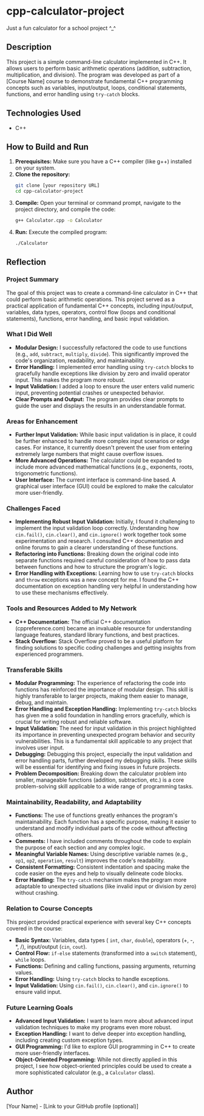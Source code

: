 # cpp-calculator-project
Just a fun calculator for a school project  ^_^
## Description

This project is a simple command-line calculator implemented in C++. It allows users to perform basic arithmetic operations (addition, subtraction, multiplication, and division). The program was developed as part of a [Course Name] course to demonstrate fundamental C++ programming concepts such as variables, input/output, loops, conditional statements, functions, and error handling using `try-catch` blocks.

## Technologies Used

*   C++

## How to Build and Run

1.  **Prerequisites:** Make sure you have a C++ compiler (like g++) installed on your system.
2.  **Clone the repository:**
    ```bash
    git clone [your repository URL]
    cd cpp-calculator-project
    ```
3.  **Compile:** Open your terminal or command prompt, navigate to the project directory, and compile the code:
    ```bash
    g++ Calculator.cpp -o Calculator
    ```
4.  **Run:** Execute the compiled program:
    ```bash
    ./Calculator
    ```

## Reflection

### Project Summary

The goal of this project was to create a command-line calculator in C++ that could perform basic arithmetic operations. This project served as a practical application of fundamental C++ concepts, including input/output, variables, data types, operators, control flow (loops and conditional statements), functions, error handling, and basic input validation.

### What I Did Well

*   **Modular Design:** I successfully refactored the code to use functions (e.g., `add`, `subtract`, `multiply`, `divide`). This significantly improved the code's organization, readability, and maintainability.
*   **Error Handling:** I implemented error handling using `try-catch` blocks to gracefully handle exceptions like division by zero and invalid operator input. This makes the program more robust.
*   **Input Validation:** I added a loop to ensure the user enters valid numeric input, preventing potential crashes or unexpected behavior.
*   **Clear Prompts and Output:** The program provides clear prompts to guide the user and displays the results in an understandable format.

### Areas for Enhancement

*   **Further Input Validation:** While basic input validation is in place, it could be further enhanced to handle more complex input scenarios or edge cases. For instance, it currently doesn't prevent the user from entering extremely large numbers that might cause overflow issues.
*   **More Advanced Operations:** The calculator could be expanded to include more advanced mathematical functions (e.g., exponents, roots, trigonometric functions).
*   **User Interface:** The current interface is command-line based. A graphical user interface (GUI) could be explored to make the calculator more user-friendly.

### Challenges Faced

*   **Implementing Robust Input Validation:** Initially, I found it challenging to implement the input validation loop correctly. Understanding how `cin.fail()`, `cin.clear()`, and `cin.ignore()` work together took some experimentation and research. I consulted C++ documentation and online forums to gain a clearer understanding of these functions.
*   **Refactoring into Functions:** Breaking down the original code into separate functions required careful consideration of how to pass data between functions and how to structure the program's logic.
*   **Error Handling with Exceptions:** Learning how to use `try-catch` blocks and `throw` exceptions was a new concept for me. I found the C++ documentation on exception handling very helpful in understanding how to use these mechanisms effectively.

### Tools and Resources Added to My Network

*   **C++ Documentation:** The official C++ documentation (cppreference.com) became an invaluable resource for understanding language features, standard library functions, and best practices.
*   **Stack Overflow:** Stack Overflow proved to be a useful platform for finding solutions to specific coding challenges and getting insights from experienced programmers.

### Transferable Skills

*   **Modular Programming:** The experience of refactoring the code into functions has reinforced the importance of modular design. This skill is highly transferable to larger projects, making them easier to manage, debug, and maintain.
*   **Error Handling and Exception Handling:** Implementing `try-catch` blocks has given me a solid foundation in handling errors gracefully, which is crucial for writing robust and reliable software.
*   **Input Validation:** The need for input validation in this project highlighted its importance in preventing unexpected program behavior and security vulnerabilities. This is a fundamental skill applicable to any project that involves user input.
*   **Debugging:** Debugging this project, especially the input validation and error handling parts, further developed my debugging skills. These skills will be essential for identifying and fixing issues in future projects.
*   **Problem Decomposition:** Breaking down the calculator problem into smaller, manageable functions (addition, subtraction, etc.) is a core problem-solving skill applicable to a wide range of programming tasks.

### Maintainability, Readability, and Adaptability

*   **Functions:** The use of functions greatly enhances the program's maintainability. Each function has a specific purpose, making it easier to understand and modify individual parts of the code without affecting others.
*   **Comments:** I have included comments throughout the code to explain the purpose of each section and any complex logic.
*   **Meaningful Variable Names:** Using descriptive variable names (e.g., `op1`, `op2`, `operation`, `result`) improves the code's readability.
*   **Consistent Formatting:** Consistent indentation and spacing make the code easier on the eyes and help to visually delineate code blocks.
*   **Error Handling:** The `try-catch` mechanism makes the program more adaptable to unexpected situations (like invalid input or division by zero) without crashing.

### Relation to Course Concepts

This project provided practical experience with several key C++ concepts covered in the course:

*   **Basic Syntax:** Variables, data types ( `int`, `char`, `double`), operators (+, -, \*, /), input/output (`cin`, `cout`).
*   **Control Flow:** `if-else` statements (transformed into a `switch` statement), `while` loops.
*   **Functions:** Defining and calling functions, passing arguments, returning values.
*   **Error Handling:** Using `try-catch` blocks to handle exceptions.
*   **Input Validation:** Using `cin.fail()`, `cin.clear()`, and `cin.ignore()` to ensure valid input.

### Future Learning Goals

*   **Advanced Input Validation:** I want to learn more about advanced input validation techniques to make my programs even more robust.
*   **Exception Handling:** I want to delve deeper into exception handling, including creating custom exception types.
*   **GUI Programming:** I'd like to explore GUI programming in C++ to create more user-friendly interfaces.
*   **Object-Oriented Programming:** While not directly applied in this project, I see how object-oriented principles could be used to create a more sophisticated calculator (e.g., a `Calculator` class).

## Author

[Your Name] - [Link to your GitHub profile (optional)]
